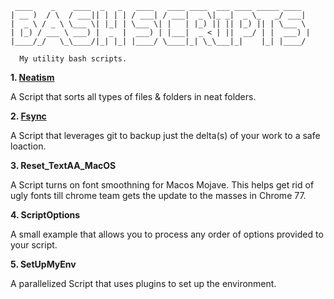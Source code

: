      ____    _    ____  _   _   ____   ____ ____  ___ ____ _____ ____  
    | __ )  / \  / ___|| | | | / ___| / ___|  _ \|_ _|  _ \_   _/ ___| 
    |  _ \ / _ \ \___ \| |_| | \___ \| |   | |_) || || |_) || | \___ \ 
    | |_) / ___ \ ___) |  _  |  ___) | |___|  _ < | ||  __/ | |  ___) |
    |____/_/   \_\____/|_| |_| |____/ \____|_| \_\___|_|    |_| |____/ 

      My utility bash scripts.
      
      
      
  **1. [Neatism](https://github.com/gauravat16/Bash-Scripts/blob/master/Neatism.md)**

A Script that sorts all types of files & folders in neat folders.

 **2. [Fsync](https://github.com/gauravat16/Bash-Scripts/blob/master/Fsync.md)**

A Script that leverages git to backup just the delta(s) of your work to a safe loaction.

 **3. Reset_TextAA_MacOS**

A Script turns on font smoothning for Macos Mojave. This helps get rid of ugly fonts till chrome team gets the update to the masses in Chrome 77.

 **4. ScriptOptions**

A small example that allows you to process any order of options provided to your script.


 **5. SetUpMyEnv**

A parallelized Script that uses plugins to set up the environment.  


 
